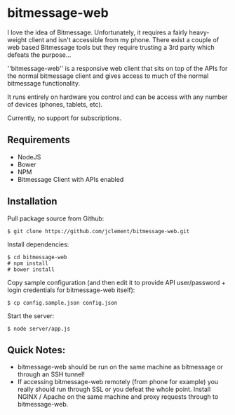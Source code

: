# bitmessage-web

I love the idea of Bitmessage.  Unfortunately, it requires a fairly heavy-weight client and isn't accessible from my phone.  There exist a couple of web based Bitmessage tools but they require trusting a 3rd party which defeats the purpose...

''bitmessage-web'' is a responsive web client that sits on top of the APIs for the normal bitmessage client and gives access to much of the normal bitmessage functionality.

It runs entirely on hardware you control and can be access with any number of devices (phones, tablets, etc).

Currently, no support for subscriptions.
 
## Requirements
* NodeJS
* Bower
* NPM
* Bitmessage Client with APIs enabled

## Installation

Pull package source from Github:

```
$ git clone https://github.com/jclement/bitmessage-web.git
```

Install dependencies:

```
$ cd bitmessage-web
# npm install
# bower install
```

Copy sample configuration (and then edit it to provide API user/password + login credentials for bitmessage-web itself):
```
$ cp config.sample.json config.json
```

Start the server:
```
$ node server/app.js
```

## Quick Notes:

* bitmessage-web should be run on the same machine as bitmessage or through an SSH tunnel!
* If accessing bitmessage-web remotely (from phone for example) you really should run through SSL or you defeat the whole point.  Install NGINX / Apache on the same machine and proxy requests through to bitmessage-web.
